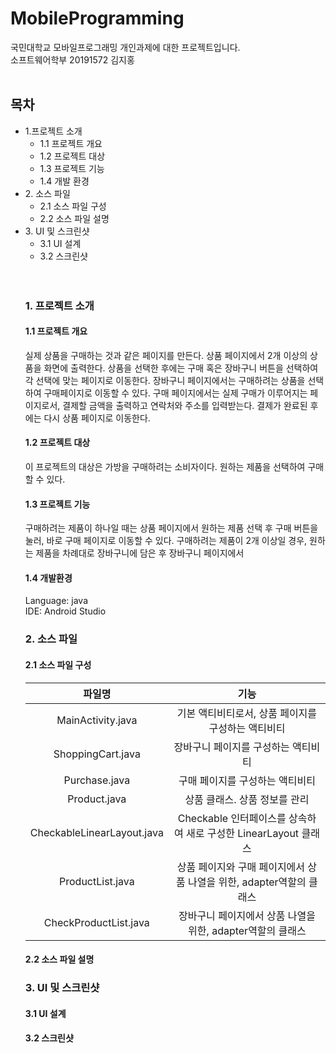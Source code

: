 # MobileProgramming
국민대학교 모바일프로그래밍 개인과제에 대한 프로젝트입니다. <br>
소프트웨어학부 20191572 김지홍<br><br>

## 목차
<ul>
<li> 1.프로젝트 소개
<ul>
  <li> 1.1 프로젝트 개요
  <li> 1.2 프로젝트 대상
  <li> 1.3 프로젝트 기능
  <li> 1.4 개발 환경
</ul>
<li> 2. 소스 파일
<ul>
  <li> 2.1 소스 파일 구성
  <li> 2.2 소스 파일 설명
</ul>
<li> 3. UI 및 스크린샷
<ul>
  <li> 3.1 UI 설계
  <li> 3.2 스크린샷
</ul>
<br><br>

### 1. 프로젝트 소개
#### 1.1 프로젝트 개요
실제 상품을 구매하는 것과 같은 페이지를 만든다. 상품 페이지에서 2개 이상의 상품을 화면에 출력한다.
상품을 선택한 후에는 구매 혹은 장바구니 버튼을 선택하여 각 선택에 맞는 페이지로 이동한다. 
장바구니 페이지에서는 구매하려는 상품을 선택하여 구매페이지로 이동할 수 있다. 구매 페이지에서는
실제 구매가 이루어지는 페이지로서, 결제할 금액을 출력하고 연락처와 주소를 입력받는다. 결제가 완료된 후에는
다시 상품 페이지로 이동한다.<br>
#### 1.2 프로젝트 대상
이 프로젝트의 대상은 가방을 구매하려는 소비자이다. 원하는 제품을 선택하여 구매할 수 있다.
#### 1.3 프로젝트 기능
구매하려는 제품이 하나일 때는 상품 페이지에서 원하는 제품 선택 후 구매 버튼을 눌러, 바로 구매 페이지로 이동할 수 있다. 구매하려는 제품이 2개 이상일 경우, 원하는 제품을 차례대로 장바구니에 담은 후 장바구니 페이지에서 
#### 1.4 개발환경
Language: java <br>
IDE: Android Studio <br>

### 2. 소스 파일
#### 2.1 소스 파일 구성
|파일명|기능|
|:---:|:---:|
|MainActivity.java|기본 액티비티로서, 상품 페이지를 구성하는 액티비티|
|ShoppingCart.java|장바구니 페이지를 구성하는 액티비티 |
|Purchase.java|구매 페이지를 구성하는 액티비티|
|Product.java|상품 클래스. 상품 정보를 관리|
|CheckableLinearLayout.java|Checkable 인터페이스를 상속하여 새로 구성한 LinearLayout 클래스|
|ProductList.java|상품 페이지와 구매 페이지에서 상품 나열을 위한, adapter역할의 클래스|
|CheckProductList.java|장바구니 페이지에서 상품 나열을 위한, adapter역할의 클래스|

#### 2.2 소스 파일 설명

### 3. UI 및 스크린샷
#### 3.1 UI 설계
#### 3.2 스크린샷
